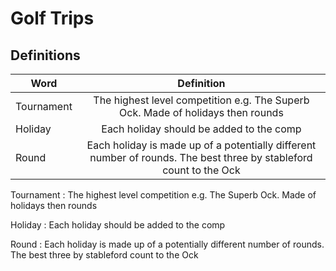# Golf Trips

## Definitions

|Word|Definition|
|---|:---:|
|Tournament|The highest level competition e.g. The Superb Ock. Made of holidays then rounds|
|Holiday|Each holiday should be added to the comp| 
|Round|Each holiday is made up of a potentially different number of rounds. The best three by stableford count to the Ock|


Tournament
: The highest level competition e.g. The Superb Ock. Made of holidays then rounds

Holiday
: Each holiday should be added to the comp

Round
: Each holiday is made up of a potentially different number of rounds. The best three by stableford count to the Ock